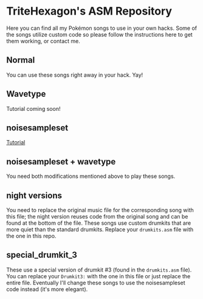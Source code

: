 # TriteHexagon's ASM Repository

Here you can find all my Pokémon songs to use in your own hacks. Some of the songs utilize custom code so please follow the instructions here to get them working, or contact me.

## Normal

You can use these songs right away in your hack. Yay!

## Wavetype

Tutorial coming soon!

## noisesampleset

[Tutorial](https://github.com/TriteHexagon/Trite_ASM_Repository/wiki/Add-a-new-music-command-to-change-drumkits)

## noisesampleset + wavetype

You need both modifications mentioned above to play these songs.

## night versions

You need to replace the original music file for the corresponding song with this file; the night version reuses code from the original song and can be found at the bottom of the file. These songs use custom drumkits that are more quiet than the standard drumkits. Replace your ```drumkits.asm``` file with the one in this repo.

## special_drumkit_3

These use a special version of drumkit #3 (found in the ```drumkits.asm``` file). You can replace your ```Drumkit3:``` with the one in this file or just replace the entire file. Eventually I'll change these songs to use the noisesampleset code instead (it's more elegant).
 
